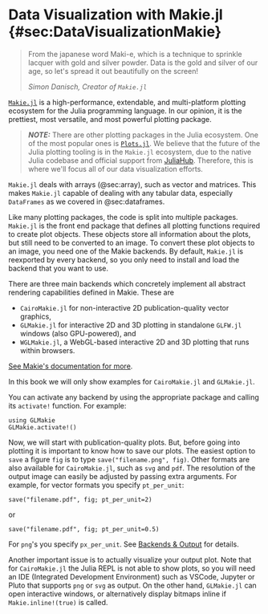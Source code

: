 # Data Visualization with Makie.jl {#sec:DataVisualizationMakie}

> From the japanese word Maki-e, which is a technique to sprinkle lacquer with gold and silver powder.
> Data is the gold and silver of our age, so let's spread it out beautifully on the screen!
>
> _Simon Danisch, Creator of `Makie.jl`_

[`Makie.jl`](https://docs.makie.org/stable/) is a high-performance, extendable, and multi-platform plotting ecosystem for the Julia programming language.
In our opinion, it is the prettiest, most versatile, and most powerful plotting package.

> **_NOTE:_**
> There are other plotting packages in the Julia ecosystem.
> One of the most popular ones is [`Plots.jl`](https://docs.juliaplots.org/stable/).
> We believe that the future of the Julia plotting tooling is in the `Makie.jl` ecosystem,
> due to the native Julia codebase and official support from [JuliaHub](https://juliahub.com).
> Therefore, this is where we'll focus all of our data visualization efforts.

`Makie.jl` deals with arrays (@sec:array), such as vector and matrices.
This makes `Makie.jl` capable of dealing with any tabular data,
especially `DataFrames` as we covered in @sec:dataframes.

Like many plotting packages, the code is split into multiple packages.
`Makie.jl` is the front end package that defines all plotting functions required to create plot objects.
These objects store all information about the plots, but still need to be converted to an image.
To convert these plot objects to an image, you need one of the Makie backends.
By default, `Makie.jl` is reexported by every backend, so you only need to install and load the backend that you want to use.

There are three main backends which concretely implement all abstract rendering capabilities defined in Makie.
These are

- `CairoMakie.jl` for non-interactive 2D publication-quality vector graphics,
- `GLMakie.jl` for interactive 2D and 3D plotting in standalone `GLFW.jl` windows (also GPU-powered), and
- `WGLMakie.jl`, a WebGL-based interactive 2D and 3D plotting that runs within browsers.

[See Makie's documentation for more](http://makie.juliaplots.org/stable/documentation/backends_and_output/).

In this book we will only show examples for `CairoMakie.jl` and `GLMakie.jl`.

You can activate any backend by using the appropriate package and calling its `activate!` function.
For example:

```
using GLMakie
GLMakie.activate!()
```

Now, we will start with publication-quality plots.
But, before going into plotting it is important to know how to save our plots.
The easiest option to `save` a figure `fig` is to type `save("filename.png", fig)`.
Other formats are also available for `CairoMakie.jl`, such as `svg` and `pdf`.
The resolution of the output image can easily be adjusted by passing extra arguments.
For example, for vector formats you specify `pt_per_unit`:

```
save("filename.pdf", fig; pt_per_unit=2)
```

or

```
save("filename.pdf", fig; pt_per_unit=0.5)
```

For `png`'s you specify `px_per_unit`.
See [Backends & Output](https://makie.juliaplots.org/stable/documentation/backends_and_output/) for details.

Another important issue is to actually visualize your output plot.
Note that for `CairoMakie.jl` the Julia REPL is not able to show plots, so you will need an IDE (Integrated Development Environment) such as VSCode, Jupyter or Pluto that supports `png` or `svg` as output.
On the other hand, `GLMakie.jl` can open interactive windows, or alternatively display bitmaps inline if `Makie.inline!(true)` is called.
